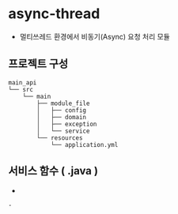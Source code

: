 # async-thread
* 멀티쓰레드 환경에서 비동기(Async) 요청 처리 모듈

## 프로젝트 구성
```shell
main_api
└── src
    └── main
        ├── module_file
        │   ├── config
        │   ├── domain
        │   ├── exception
        │   └── service
        └── resources
            └── application.yml
```

## 서비스 함수 ( .java )
* 

```shell
- 
```